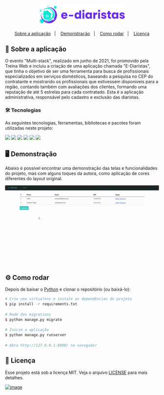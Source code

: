 <h1  align="center">
  <img
    width="280px"
    src="https://github.com/MariaGabrielaReis/multistack-ediaristas/blob/main/public/img/logos/logo.svg"
  />
</h1>

<p align="center" >
  <a href="#projeto">Sobre a aplicação</a>&nbsp;&nbsp;&nbsp;|&nbsp;&nbsp;&nbsp;
  <a href="#demo">Demonstração</a>&nbsp;&nbsp;&nbsp;|&nbsp;&nbsp;&nbsp;
  <a href="#requisitos">Como rodar</a>&nbsp;&nbsp;&nbsp;|&nbsp;&nbsp;&nbsp;
  <a href="#licenca">Licença</a>
</p>

<span id="projeto">
  
## :bookmark_tabs: Sobre a aplicação
O evento "Multi-stack", realizado em junho de 2021, foi promovido pela Treina Web e incluiu a criação de uma aplicação chamada "E-Diaristas", 
que tinha o objetivo de ser uma ferramenta para busca de profissionais especializados em serviços domésticos, baseando a pesquisa no CEP do contratante 
e mostrando os profissionais que estivessem disponíveis para a região, contando também com avaliações dos clientes, formando uma reputação de até 5 estrelas 
para cada contratado. Esta é a aplicação administrativa, responsável pelo cadastro e exclusão das diaristas.

<span id="tecs">

### 🛠️ Tecnologias

As seguintes tecnologias, ferramentas, bibliotecas e pacotes foram utilizadas neste projeto:

<p> 
  <a href="https://developer.mozilla.org/pt-BR/docs/Web/HTML"><img src="https://img.shields.io/badge/HTML5-E34F26?style=for-the-badge&logo=html5&logoColor=white"/></a>
  <a href="https://getbootstrap.com/"><img src="https://img.shields.io/badge/Bootstrap-563D7C?style=for-the-badge&logo=bootstrap&logoColor=white"/></a>
   <a href="https://www.sqlite.org/index.html"><img src="https://img.shields.io/badge/SQLite-07405E?style=for-the-badge&logo=sqlite&logoColor=white"/></a>
  <a href="https://www.djangoproject.com/"><img src="https://img.shields.io/badge/Django-092E20?style=for-the-badge&logo=django&logoColor=white"/></a>
  <img src="https://img.shields.io/badge/Pillow%20|%20Crispy%20|%20Easy--Mask%20|%20jQuery%20Mask-092E20?style=for-the-badge&logo=django&logoColor=white&labelColor=green"/>
  <a href="https://www.jetbrains.com/pt-br/pycharm/"><img src="https://img.shields.io/badge/pycharm-143?style=for-the-badge&logo=pycharm&logoColor=black&color=gray&labelColor=green"/></a>
</p>
  
<span id="demo">
  
## :desktop_computer: Demonstração
Abaixo é possível encontrar uma demonstração das telas e funcionalidades do projeto, mas com alguns toques da autora, como aplicação de cores diferentes do layout original.

<p  align="center">
  <img
    src=".github/demo-painel.gif"
  />
 </p>

<span id="requisitos">

## :gear: Como rodar

Depois de baixar o [Python](https://nodejs.org/en/) e clonar o repositório (ou baixá-lo):

```bash
# Crie uma virtualenv e instale as dependências do projeto
$ pip install -r requirements.txt

# Rode das migrations
$ python manage.py migrate
  
# Inicie a aplicação
$ python manage.py runserver

# Abra http://127.0.0.1:8000/ no navegador
```

<span id="licenca">

## :page_with_curl: Licença

Esse projeto está sob a licença MIT. Veja o arquivo [LICENSE](LICENSE) para mais detalhes.

[![image](https://img.shields.io/badge/✨%20Maria%20Gabriela%20Reis,%202021-LinkedIn-009973?style=flat-square)](https://www.linkedin.com/in/mariagabrielareis/)

